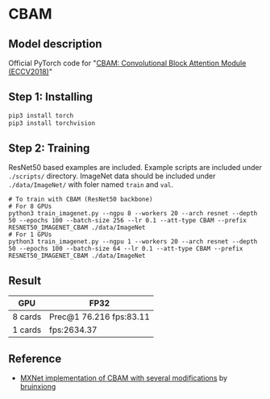 # CBAM

## Model description
Official PyTorch code for "[CBAM: Convolutional Block Attention Module (ECCV2018)](http://openaccess.thecvf.com/content_ECCV_2018/html/Sanghyun_Woo_Convolutional_Block_Attention_ECCV_2018_paper.html)"


## Step 1: Installing

```bash
pip3 install torch
pip3 install torchvision
```

## Step 2: Training

ResNet50 based examples are included. Example scripts are included under ```./scripts/``` directory.
ImageNet data should be included under ```./data/ImageNet/``` with foler named ```train``` and ```val```.

```
# To train with CBAM (ResNet50 backbone)
# For 8 GPUs
python3 train_imagenet.py --ngpu 8 --workers 20 --arch resnet --depth 50 --epochs 100 --batch-size 256 --lr 0.1 --att-type CBAM --prefix RESNET50_IMAGENET_CBAM ./data/ImageNet
# For 1 GPUs
python3 train_imagenet.py --ngpu 1 --workers 20 --arch resnet --depth 50 --epochs 100 --batch-size 64 --lr 0.1 --att-type CBAM --prefix RESNET50_IMAGENET_CBAM ./data/ImageNet
```

## Result

| GPU         | FP32                                 |
| ----------- | ------------------------------------ |
| 8 cards     |  Prec@1 76.216   fps:83.11           |
| 1 cards     |                  fps:2634.37         |

## Reference

- [MXNet implementation of CBAM with several modifications](https://github.com/bruinxiong/Modified-CBAMnet.mxnet) by [bruinxiong](https://github.com/bruinxiong)
